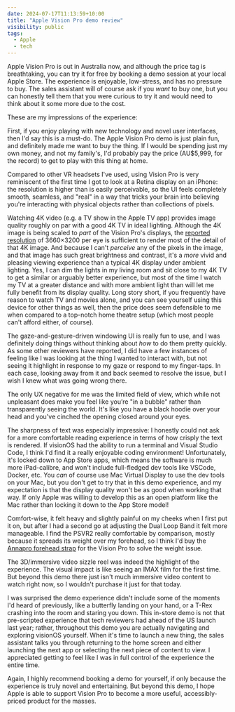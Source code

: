 ```yaml
---
date: 2024-07-17T11:13:59+10:00
title: "Apple Vision Pro demo review"
visibility: public
tags:
  - Apple
  - tech
---
```


Apple Vision Pro is out in Australia now, and although the price tag is breathtaking, you can try it for free by booking a demo session at your local Apple Store. The experience is enjoyable, low-stress, and has no pressure to buy. The sales assistant will of course ask if you _want_ to buy one, but you can honestly tell them that you were curious to try it and would need to think about it some more due to the cost.

These are my impressions of the experience:

First, if you enjoy playing with new technology and novel user interfaces, then I'd say this is a must-do. The Apple Vision Pro demo is just plain fun, and definitely made me want to buy the thing. If I would be spending just my own money, and not my family's, I'd probably pay the price (AU$5,999, for the record) to get to play with this thing at home.

Compared to other VR headsets I've used, using Vision Pro is very reminiscent of the first time I got to look at a Retina display on an iPhone: the resolution is higher than is easily perceivable, so the UI feels completely smooth, seamless, and "real" in a way that tricks your brain into believing you're interacting with physical objects rather than collections of pixels.

Watching 4K video (e.g. a TV show in the Apple TV app) provides image quality roughly on par with a good 4K TV in ideal lighting. Although the 4K image is being scaled to _part_ of the Vision Pro's displays, the [reported resolution](https://www.uploadvr.com/apple-vision-pro-extended-teardown-reveals-active-resolution/) of 3660×3200 per eye is sufficient to render most of the detail of that 4K image. And because I can't _perceive_ any of the pixels in the image, and that image has such great brightness and contrast, it's a _more_ vivid and pleasing viewing experience than a typical 4K display under ambient lighting. Yes, I can dim the lights in my living room and sit close to my 4K TV to get a similar or arguably better experience, but most of the time I watch my TV at a greater distance and with more ambient light than will let me fully benefit from its display quality. Long story short, if you frequently have reason to watch TV and movies alone, and you can see yourself using this device for other things as well, then the price does seem defensible to me when compared to a top-notch home theatre setup (which most people can't afford either, of course).

The gaze-and-gesture-driven windowing UI is really fun to use, and I was definitely doing things without thinking about _how_ to do them pretty quickly. As some other reviewers have reported, I did have a few instances of feeling like I was looking at the thing I wanted to interact with, but not seeing it highlight in response to my gaze or respond to my finger-taps. In each case, looking away from it and back seemed to resolve the issue, but I wish I knew what was going wrong there.

The only UX negative for me was the limited field of view, which while not unpleasant does make you feel like you’re "in a bubble" rather than transparently seeing the world. It's like you have a black hoodie over your head and you've cinched the opening closed around your eyes.

The sharpness of text was especially impressive: I honestly could not ask for a more comfortable reading experience in terms of how crisply the text is rendered. If visionOS had the ability to run a terminal and Visual Studio Code, I think I'd find it a really enjoyable coding environment! Unfortunately, it's locked down to App Store apps, which means the software is much more iPad-calibre, and won't include full-fledged dev tools like VSCode, Docker, etc. You _can_ of course use Mac Virtual Display to use the dev tools on your Mac, but you don't get to try that in this demo experience, and my expectation is that the display quality won't be as good when working that way. If only Apple was willing to develop this as an open platform like the Mac rather than locking it down to the App Store model!

Comfort-wise, it felt heavy and slightly painful on my cheeks when I first put it on, but after I had a second go at adjusting the Dual Loop Band it felt more manageable. I find the PSVR2 really comfortable by comparison, mostly because it spreads its weight over my forehead, so I think I'd buy the [Annapro forehead strap](https://annapro.com/products/comfort-head-strap-for-apple-vision-pro) for the Vision Pro to solve the weight issue.

The 3D/immersive video sizzle reel was indeed the highlight of the experience. The visual impact is like seeing an IMAX film for the first time. But beyond this demo there just isn't much immersive video content to watch right now, so I wouldn't purchase it just for that today.

I was surprised the demo experience didn't include some of the moments I'd heard of previously, like a butterfly landing on your hand, or a T-Rex crashing into the room and staring you down. This in-store demo is not that pre-scripted experience that tech reviewers had ahead of the US launch last year; rather, throughout this demo you are actually navigating and exploring visionOS yourself. When it's time to launch a new thing, the sales assistant talks you through returning to the home screen and either launching the next app or selecting the next piece of content to view. I appreciated getting to feel like I was in full control of the experience the entire time.

Again, I highly recommend booking a demo for yourself, if only because the experience is truly novel and entertaining. But beyond this demo, I hope Apple is able to support Vision Pro to become a more useful, accessibly-priced product for the masses.
